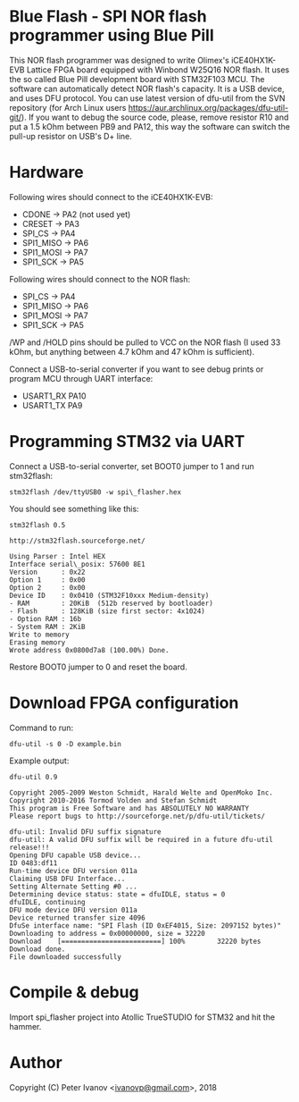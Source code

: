Blue Flash - SPI NOR flash programmer using Blue Pill
=====================================================

This NOR flash programmer was designed to write Olimex's iCE40HX1K-EVB 
Lattice FPGA board equipped with Winbond W25Q16 NOR flash. It uses the so 
called Blue Pill development board with STM32F103 MCU. The software can 
automatically detect NOR flash's capacity.
It is a USB device, and uses DFU protocol. You can use latest version of 
dfu-util from the SVN repository (for Arch Linux users 
https://aur.archlinux.org/packages/dfu-util-git/).
If you want to debug the source code, please, remove resistor R10 and put
a 1.5 kOhm between PB9 and PA12, this way the software can switch the
pull-up resistor on USB's D+ line.

Hardware
========
Following wires should connect to the iCE40HX1K-EVB:
* CDONE      -> PA2 (not used yet)
* CRESET     -> PA3	
* SPI\_CS    -> PA4
* SPI1\_MISO -> PA6
* SPI1\_MOSI -> PA7
* SPI1\_SCK  -> PA5

Following wires should connect to the NOR flash:
* SPI\_CS     -> PA4
* SPI1\_MISO  -> PA6
* SPI1\_MOSI  -> PA7
* SPI1\_SCK   -> PA5

/WP and /HOLD pins should be pulled to VCC on the NOR flash (I used 33 kOhm,
but anything between 4.7 kOhm and 47 kOhm is sufficient).

Connect a USB-to-serial converter if you want to see debug prints or
program MCU through UART interface:
* USART1\_RX	PA10
* USART1\_TX	PA9

Programming STM32 via UART
==========================
Connect a USB-to-serial converter, set BOOT0 jumper to 1 and run stm32flash:
```
stm32flash /dev/ttyUSB0 -w spi\_flasher.hex 
```

You should see something like this:
```
stm32flash 0.5

http://stm32flash.sourceforge.net/

Using Parser : Intel HEX
Interface serial\_posix: 57600 8E1
Version      : 0x22
Option 1     : 0x00
Option 2     : 0x00
Device ID    : 0x0410 (STM32F10xxx Medium-density)
- RAM        : 20KiB  (512b reserved by bootloader)
- Flash      : 128KiB (size first sector: 4x1024)
- Option RAM : 16b
- System RAM : 2KiB
Write to memory
Erasing memory
Wrote address 0x0800d7a8 (100.00%) Done.
```

Restore BOOT0 jumper to 0 and reset the board.

Download FPGA configuration
===========================
Command to run:
```
dfu-util -s 0 -D example.bin
```

Example output:
```
dfu-util 0.9

Copyright 2005-2009 Weston Schmidt, Harald Welte and OpenMoko Inc.
Copyright 2010-2016 Tormod Volden and Stefan Schmidt
This program is Free Software and has ABSOLUTELY NO WARRANTY
Please report bugs to http://sourceforge.net/p/dfu-util/tickets/

dfu-util: Invalid DFU suffix signature
dfu-util: A valid DFU suffix will be required in a future dfu-util release!!!
Opening DFU capable USB device...
ID 0483:df11
Run-time device DFU version 011a
Claiming USB DFU Interface...
Setting Alternate Setting #0 ...
Determining device status: state = dfuIDLE, status = 0
dfuIDLE, continuing
DFU mode device DFU version 011a
Device returned transfer size 4096
DfuSe interface name: "SPI Flash (ID 0xEF4015, Size: 2097152 bytes)"
Downloading to address = 0x00000000, size = 32220
Download	[=========================] 100%        32220 bytes
Download done.
File downloaded successfully
```

Compile & debug
===============
Import spi\_flasher project into Atollic TrueSTUDIO for STM32 and hit the 
hammer.

Author
======
Copyright (C) Peter Ivanov &lt;ivanovp@gmail.com&gt;, 2018

